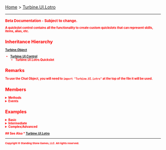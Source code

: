 <a href="index">Home</a> > <a href="turbine.ui.lotro">Turbine.UI.Lotro</a>
<hr/>
<sub style="color:red; font-weight:bold">Beta Documentation - Subject to change.<sub>

A quickslot control contains all the functionality to create custom quickslots that can represent skills, items, alias, etc.

## Inheritance Hierarchy
<a href="turbine.object">Turbine.Object</a>
* <a href="turbine.ui.control">Turbine.UI.Control</a>
	* Turbine.UI.Lotro.Quickslot

## Remarks
To use the Chat Object, you will need to `import "Turbine.UI.Lotro"` at the top of the file it will be used.

## Members
<details>
<summary>Methods</summary>

| Name | Inherited | Description |
| --- | ---: | --- |
| Focus | <a href="turbine.ui.control">Control</a> | Request that the control take focus. |

</details>

<details>
<summary>Events</summary>

| Name | Inherited | Description |
| --- | ---: | --- |
| <a href="turbine.ui.lotro.quickslot.dragdrop">DragDrop</a> | | Event fired when a drag drop operation is completed. |

</details>

## Examples
<details><summary>Basic</summary>

** Coming Soon **
```lua
```
</details>

<details><summary>Intermediate</summary>

** Coming Soon **
```lua
```
</details>

<details><summary>Complex/Advanced</summary>

** Coming Soon **
```lua
```
</details>

<br/>
## See Also
* <a href="turbine.ui.lotro">Turbine.UI.Lotro</a>

<hr/>
<sub>Copyright &copy; Standing Stone Games, LLC.  All rights reserved.</sub>